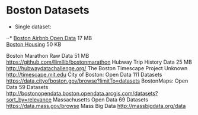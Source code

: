 # Boston Datasets

* Single dataset:

⋅⋅* [Boston Airbnb Open Data](https://www.kaggle.com/airbnb/boston) 17 MB	
[Boston Housing](https://archive.ics.uci.edu/ml/datasets/Housing)	50 KB	
[]()
[]()
[]()
[]()
[]()


	

Boston Marathon Raw Data	51 MB	https://github.com/llimllib/bostonmarathon
Hubway Trip History Data	25 MB	http://hubwaydatachallenge.org/
The Boston Timescape Project	Unknown	http://timescape.mit.edu
City of Boston: Open Data	111 Datasets	https://data.cityofboston.gov/browse?limitTo=datasets
BostonMaps: Open Data	59 Datasets	http://bostonopendata.boston.opendata.arcgis.com/datasets?sort_by=relevance
Massachusetts Open Data	69 Datasets	https://data.mass.gov/browse
Mass Big Data		http://massbigdata.org/data
